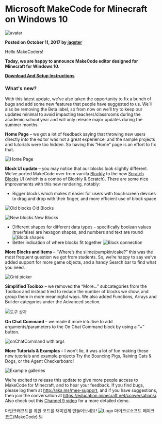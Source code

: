 # Microsoft MakeCode for Minecraft on Windows 10

![avatar](/static/blog/minecraft/avatar.png)

**Posted on October 11, 2017 by [jaqster](https://github.com/jaqster)**

Hello MakeCoders!

**Today, we are happy to announce MakeCode editor designed for Minecraft for Windows 10.**

[**Download And Setup Instructions**](https://minecraft.makecode.com/setup)

### What's new?

With this latest update, we’ve also taken the opportunity to fix a bunch of bugs and add some new features that people have suggested to us. We’ll also be removing the Beta label, so from now on we’ll try to keep our updates minimal to avoid impacting teachers/classrooms during the academic school year and will only release major updates during the summer months.

**Home Page** – we got a lot of feedback saying that throwing new users directly into the editor was not a great experience, and the sample projects and tutorials were too hidden. So having this “Home” page is an effort to fix that.

![Home Page](/static/blog/minecraft/home-page.png)

**Block UI update** – you may notice that our blocks look slightly different. We’ve ported MakeCode over from vanilla [Blockly](https://developers.google.com/blockly/) to the new [Scratch Blocks](https://github.com/llk/scratch-blocks) UI (which is a combo of Blockly & Scratch). There are some nice improvements with this new rendering, notably:

* Bigger blocks which makes it easier for users with touchscreen devices to drag and drop with their finger, and more efficient use of block space

![Old blocks](/static/blog/minecraft/old-blocks.png) Old Blocks

![New blocks](/static/blog/minecraft/new-blocks.png) New Blocks

* Different shapes for different data types – specifically boolean values (true/false) are hexagon shapes, and numbers and text are round ![Block shapes](/static/blog/minecraft/block-shapes.png)
* Better indication of where blocks fit together ![Block connection](/static/blog/minecraft/block-connection.png)

**More Blocks and Items** – “Where’s the slime/pumpkin/cake?” this was the most frequent question we got from students. So, we’re happy to say we’ve added support for more game objects, and a handy Search bar to find what you need.

![Grid picker](/static/blog/minecraft/grid-picker.png)

**Simplified Toolbox** – we removed the “More…” subcategories from the Toolbox and instead tried to reduce the number of blocks we show, and group them in more meaningful ways. We also added Functions, Arrays and Builder categories under the Advanced section.

![도구 상자](/static/blog/minecraft/toolbox.png)

**On Chat Command** – we made it more intuitive to add arguments/parameters to the On Chat Command block by using a “+” button.

![onChatCommand with args](/static/blog/minecraft/on-chat-cmd-args.png)

**More Tutorials & Examples** – I won’t lie, it was a lot of fun making these new tutorials and example projects Try the Bouncing Pigs, Raining Cats & Dogs, or the Agent Checkerboard!

![Example galleries](/static/blog/minecraft/examples.png)

We’re excited to release this update to give more people access to MakeCode for Minecraft, and to hear your feedback. If you find bugs, please log them at http://aka.ms/mee-support, and if you have suggestions, then join the conversation at https://education.minecraft.net/conversations/. Also check out this [Channel 9 video](https://channel9.msdn.com/Blogs/Seth-Juarez/Announcing-Microsoft-MakeCode-for-Minecraft-Windows-10) for a more detailed demo.

마인크래프트를 위한 코드를 재미있게 만들어보세요! ![Logo](/static/blog/minecraft/logo.png) 마이크로소프트 메이크코드(MakeCode) 팀
